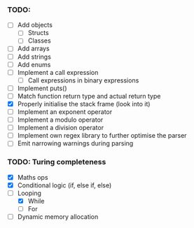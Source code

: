 ### TODO:
- [ ] Add objects
  - [ ] Structs
  - [ ] Classes
- [ ] Add arrays
- [ ] Add strings
- [ ] Add enums
- [ ] Implement a call expression
  - [ ] Call expressions in binary expressions
- [ ] Implement puts()
- [ ] Match function return type and actual return type
- [x] Properly initialise the stack frame (look into it)
- [ ] Implement an exponent operator
- [ ] Implement a modulo operator
- [ ] Implement a division operator
- [ ] Implement own regex library to further optimise the parser
- [ ] Emit narrowing warnings during parsing

### TODO: Turing completeness
-[x] Maths ops
-[x] Conditional logic (if, else if, else)
-[ ] Looping
  -[x] While
  -[ ] For
-[ ] Dynamic memory allocation
